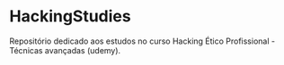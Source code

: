 # HackingStudies
Repositório dedicado aos estudos no curso Hacking Ético Profissional - Técnicas avançadas (udemy).
